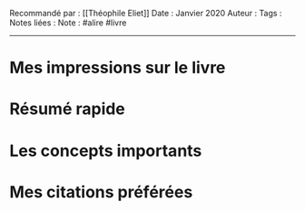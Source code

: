 Recommandé par : [[Théophile Eliet]]
Date : Janvier 2020
Auteur  : 
Tags :
Notes liées :
Note :
#alire #livre 

- - - -
# Mes impressions sur le livre

# Résumé rapide

# Les concepts importants

# Mes citations préférées
